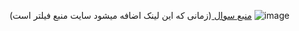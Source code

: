<a href="https://cses.fi/problemset/task/1074/"> منبع سوال </a>
<span>(زمانی که این لینک اضافه میشود سایت منبع فیلتر است)</span>
![image](https://github.com/cc-Mehdi/Algorithms/assets/57840939/f69c6371-b9ad-46b8-bb25-8f126bdcc17d)
